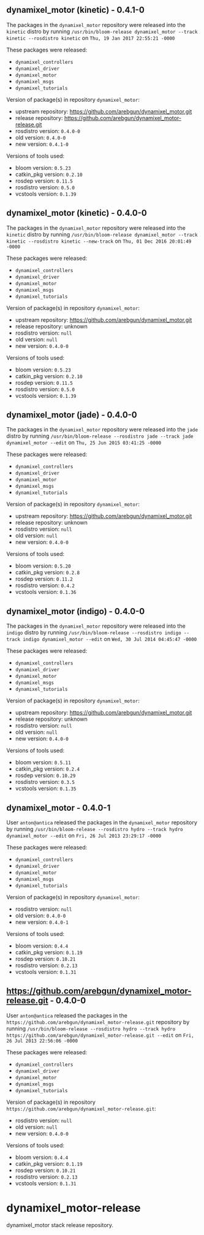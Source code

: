 ## dynamixel_motor (kinetic) - 0.4.1-0

The packages in the `dynamixel_motor` repository were released into the `kinetic` distro by running `/usr/bin/bloom-release dynamixel_motor --track kinetic --rosdistro kinetic` on `Thu, 19 Jan 2017 22:55:21 -0000`

These packages were released:
- `dynamixel_controllers`
- `dynamixel_driver`
- `dynamixel_motor`
- `dynamixel_msgs`
- `dynamixel_tutorials`

Version of package(s) in repository `dynamixel_motor`:

- upstream repository: https://github.com/arebgun/dynamixel_motor.git
- release repository: https://github.com/arebgun/dynamixel_motor-release.git
- rosdistro version: `0.4.0-0`
- old version: `0.4.0-0`
- new version: `0.4.1-0`

Versions of tools used:

- bloom version: `0.5.23`
- catkin_pkg version: `0.2.10`
- rosdep version: `0.11.5`
- rosdistro version: `0.5.0`
- vcstools version: `0.1.39`


## dynamixel_motor (kinetic) - 0.4.0-0

The packages in the `dynamixel_motor` repository were released into the `kinetic` distro by running `/usr/bin/bloom-release dynamixel_motor --track kinetic --rosdistro kinetic --new-track` on `Thu, 01 Dec 2016 20:01:49 -0000`

These packages were released:
- `dynamixel_controllers`
- `dynamixel_driver`
- `dynamixel_motor`
- `dynamixel_msgs`
- `dynamixel_tutorials`

Version of package(s) in repository `dynamixel_motor`:

- upstream repository: https://github.com/arebgun/dynamixel_motor.git
- release repository: unknown
- rosdistro version: `null`
- old version: `null`
- new version: `0.4.0-0`

Versions of tools used:

- bloom version: `0.5.23`
- catkin_pkg version: `0.2.10`
- rosdep version: `0.11.5`
- rosdistro version: `0.5.0`
- vcstools version: `0.1.39`


## dynamixel_motor (jade) - 0.4.0-0

The packages in the `dynamixel_motor` repository were released into the `jade` distro by running `/usr/bin/bloom-release --rosdistro jade --track jade dynamixel_motor --edit` on `Thu, 25 Jun 2015 03:41:25 -0000`

These packages were released:
- `dynamixel_controllers`
- `dynamixel_driver`
- `dynamixel_motor`
- `dynamixel_msgs`
- `dynamixel_tutorials`

Version of package(s) in repository `dynamixel_motor`:
- upstream repository: https://github.com/arebgun/dynamixel_motor.git
- release repository: unknown
- rosdistro version: `null`
- old version: `null`
- new version: `0.4.0-0`

Versions of tools used:
- bloom version: `0.5.20`
- catkin_pkg version: `0.2.8`
- rosdep version: `0.11.2`
- rosdistro version: `0.4.2`
- vcstools version: `0.1.36`


## dynamixel_motor (indigo) - 0.4.0-0

The packages in the `dynamixel_motor` repository were released into the `indigo` distro by running `/usr/bin/bloom-release --rosdistro indigo --track indigo dynamixel_motor --edit` on `Wed, 30 Jul 2014 04:45:47 -0000`

These packages were released:
- `dynamixel_controllers`
- `dynamixel_driver`
- `dynamixel_motor`
- `dynamixel_msgs`
- `dynamixel_tutorials`

Version of package(s) in repository `dynamixel_motor`:
- upstream repository: https://github.com/arebgun/dynamixel_motor.git
- release repository: unknown
- rosdistro version: `null`
- old version: `null`
- new version: `0.4.0-0`

Versions of tools used:
- bloom version: `0.5.11`
- catkin_pkg version: `0.2.4`
- rosdep version: `0.10.29`
- rosdistro version: `0.3.5`
- vcstools version: `0.1.35`


## dynamixel_motor - 0.4.0-1

User `anton@antica` released the packages in the `dynamixel_motor` repository by running `/usr/bin/bloom-release --rosdistro hydro --track hydro dynamixel_motor --edit` on `Fri, 26 Jul 2013 23:29:17 -0000`

These packages were released:
- `dynamixel_controllers`
- `dynamixel_driver`
- `dynamixel_motor`
- `dynamixel_msgs`
- `dynamixel_tutorials`

Version of package(s) in repository `dynamixel_motor`:
- rosdistro version: `null`
- old version: `0.4.0-0`
- new version: `0.4.0-1`

Versions of tools used:
- bloom version: `0.4.4`
- catkin_pkg version: `0.1.19`
- rosdep version: `0.10.21`
- rosdistro version: `0.2.13`
- vcstools version: `0.1.31`


## https://github.com/arebgun/dynamixel_motor-release.git - 0.4.0-0

User `anton@antica` released the packages in the `https://github.com/arebgun/dynamixel_motor-release.git` repository by running `/usr/bin/bloom-release --rosdistro hydro --track hydro https://github.com/arebgun/dynamixel_motor-release.git --edit` on `Fri, 26 Jul 2013 22:56:06 -0000`

These packages were released:
- `dynamixel_controllers`
- `dynamixel_driver`
- `dynamixel_motor`
- `dynamixel_msgs`
- `dynamixel_tutorials`

Version of package(s) in repository `https://github.com/arebgun/dynamixel_motor-release.git`:
- rosdistro version: `null`
- old version: `null`
- new version: `0.4.0-0`

Versions of tools used:
- bloom version: `0.4.4`
- catkin_pkg version: `0.1.19`
- rosdep version: `0.10.21`
- rosdistro version: `0.2.13`
- vcstools version: `0.1.31`


dynamixel_motor-release
=======================

dynamixel_motor stack release repository.
